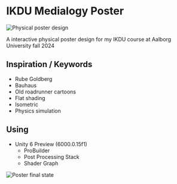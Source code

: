 # IKDU Medialogy Poster

![Physical poster design](Assets/PosterStills/01.jpg)

 A interactive physical poster design for my IKDU course at Aalborg University fall 2024

## Inspiration / Keywords

- Rube Goldberg
- Bauhaus
- Old roadrunner cartoons
- Flat shading
- Isometric
- Physics simulation

## Using

- Unity 6 Preview (6000.0.15f1)
  - ProBuilder
  - Post Processing Stack
  - Shader Graph

![Poster final state](Assets/PosterStills/06.jpg)
